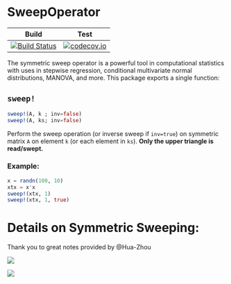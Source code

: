 # SweepOperator

| Build | Test |
|-------|------|
| [![Build Status](https://travis-ci.org/joshday/SweepOperator.jl.svg?branch=master)](https://travis-ci.org/joshday/SweepOperator.jl)  | [![codecov.io](http://codecov.io/github/joshday/SweepOperator.jl/coverage.svg?branch=master)](http://codecov.io/github/joshday/SweepOperator.jl?branch=master) |


The symmetric sweep operator is a powerful tool in computational statistics with uses in stepwise regression, conditional multivariate normal distributions, MANOVA, and more.  This package exports a single function:

## `sweep!`

```julia
sweep!(A, k ; inv=false)
sweep!(A, ks; inv=false)
```

Perform the sweep operation (or inverse sweep if `inv=true`) on symmetric matrix `A` on
element `k` (or each element in `ks`).  **Only the upper triangle is read/swept.**

### Example:

```julia
x = randn(100, 10)
xtx = x'x
sweep!(xtx, 1)
sweep!(xtx, 1, true)
```


# Details on Symmetric Sweeping:
Thank you to great notes provided by @Hua-Zhou

![](https://cloud.githubusercontent.com/assets/8075494/17649366/f0c9e7da-6201-11e6-8646-27607933d531.png)

![](https://cloud.githubusercontent.com/assets/8075494/17649375/2afe0a1c-6202-11e6-8f99-ed34c580d804.png)

